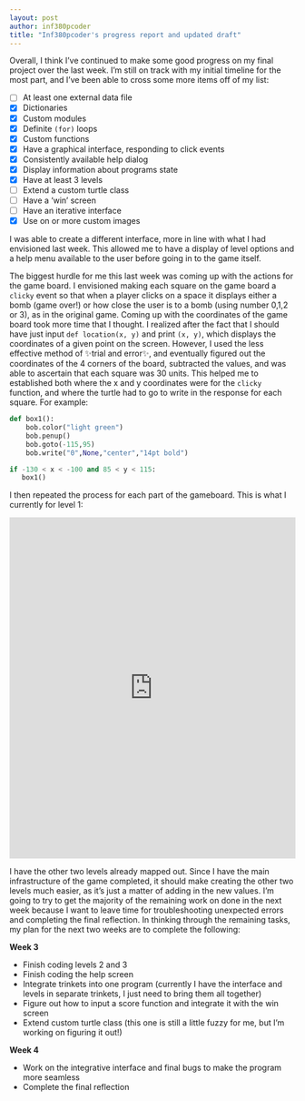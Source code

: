```yaml
---
layout: post
author: inf380pcoder
title: "Inf380pcoder's progress report and updated draft"
---
```



Overall, I think I’ve continued to make some good progress on my final project over the last week. I’m still on track with my initial timeline for the most part, and I’ve been able to cross some more items off of my list:

-  [ ]  At least one external data file<br />
 - [X]  Dictionaries<br />
 - [X]  Custom modules<br />
 - [X]  Definite `(for)` loops<br />
 - [X]  Custom functions<br />
 - [X]  Have a graphical interface, responding to click events<br />
 - [X]  Consistently available help dialog <br />
 - [X]  Display information about programs state<br />
 - [X]  Have at least 3 levels<br />
 - [ ]  Extend a custom turtle class<br />
 - [ ]  Have a ‘win’ screen<br />
 - [ ]  Have an iterative interface<br />
 - [X]  Use on or more custom images<br />
 
I was able to create a different interface, more in line with what I had envisioned last week. This allowed me to have a display of level options and a help menu available to the user before going in to the game itself. 

The biggest hurdle for me this last week was coming up with the actions for the game board. I envisioned making each square on the game board a `clicky` event so that when a player clicks on a space it displays either a bomb (game over!) or how close the user is to a bomb (using number 0,1,2 or 3), as in the original game. Coming up with the coordinates of the game board took more time that I thought. I realized after the fact that I should have just input `def location(x, y)` and print `(x, y)`, which displays the coordinates of a given point on the screen. However, I used the less effective method of :sparkles:trial and error:sparkles:, and eventually figured out the coordinates of the 4 corners of the board, subtracted the values, and was able to ascertain that each square was 30 units. This helped me to established both where the x and y coordinates were for the `clicky` function, and where the turtle had to go to write in the response for each square. For example: 

```python
def box1():
    bob.color("light green")
    bob.penup()
    bob.goto(-115,95)
    bob.write("0",None,"center","14pt bold")

if -130 < x < -100 and 85 < y < 115:
   box1()
 ```

I then repeated the process for each part of the gameboard. This is what I currently for level 1: 

<iframe src="https://trinket.io/embed/python/51c58e4552" width="100%" height="600" frameborder="0" marginwidth="0" marginheight="0" allowfullscreen></iframe>


I have the other two levels already mapped out. Since I have the main infrastructure of the game completed, it should make creating the other two levels much easier, as it’s just a matter of adding in the new values. I’m going to try to get the majority of the remaining work on done in the next week because I want to leave time for troubleshooting unexpected errors and completing the final reflection. In thinking through the remaining tasks, my plan for the next two weeks are to complete the following:

**Week 3**
- Finish coding levels 2 and 3
- Finish coding the help screen
- Integrate trinkets into one program (currently I have the interface and levels in separate trinkets, I just need to bring them all together)
- Figure out how to input a score function and integrate it with the win screen
- Extend custom turtle class (this one is still a little fuzzy for me, but I’m working on figuring it out!)

**Week 4**
- Work on the integrative interface and final bugs to make the program more seamless
- Complete the final reflection
